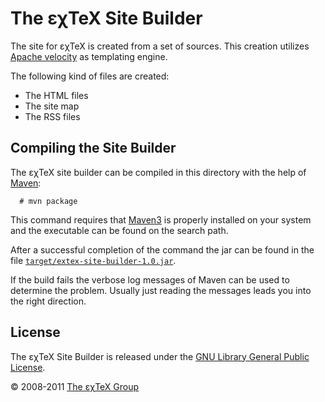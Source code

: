

The εχTeX Site Builder
==================================

The site for εχTeX is created from a set of sources. This
creation utilizes [Apache velocity](http://velocity.apache.org) as
templating engine.

The following kind of files are created:

-   The HTML files
-   The site map
-   The RSS files

Compiling the Site Builder
--------------------------

The εχTeX site builder can be compiled in this directory
with the help of [Maven](http://maven.apache.org):

      # mvn package

This command requires that [Maven3](http://maven.apache.org) is properly
installed on your system and the executable can be found on the search
path.

After a successful completion of the command the jar can be found in the
file
[`target/extex-site-builder-1.0.jar`](target/extex-site-builder-1.0.jar).

If the build fails the verbose log messages of Maven can be used to
determine the problem. Usually just reading the messages leads you into
the right direction.

License
-------

The εχTeX Site Builder is released under the [GNU Library
General Public License](LICENSE.md).

© 2008-2011 [The εχTeX Group](mailto:extex@dante.de)
